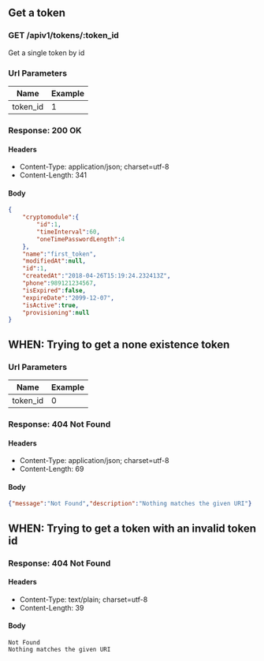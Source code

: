 ## Get a token

### GET /apiv1/tokens/:token_id

Get a single token by id

### Url Parameters

Name | Example
--- | ---
token_id | 1

### Response: 200 OK

#### Headers

* Content-Type: application/json; charset=utf-8
* Content-Length: 341

#### Body

```json
{
    "cryptomodule":{
        "id":1,
        "timeInterval":60,
        "oneTimePasswordLength":4
    },
    "name":"first_token",
    "modifiedAt":null,
    "id":1,
    "createdAt":"2018-04-26T15:19:24.232413Z",
    "phone":989121234567,
    "isExpired":false,
    "expireDate":"2099-12-07",
    "isActive":true,
    "provisioning":null
}
```

## WHEN: Trying to get a none existence token

### Url Parameters

Name | Example
--- | ---
token_id | 0

### Response: 404 Not Found

#### Headers

* Content-Type: application/json; charset=utf-8
* Content-Length: 69

#### Body

```json
{"message":"Not Found","description":"Nothing matches the given URI"}
```

## WHEN: Trying to get a token with an invalid token id

### Response: 404 Not Found

#### Headers

* Content-Type: text/plain; charset=utf-8
* Content-Length: 39

#### Body

```
Not Found
Nothing matches the given URI
```

